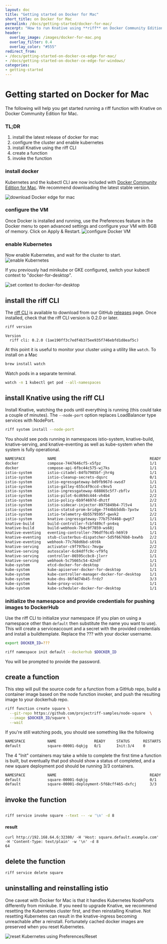 ```yaml
---
layout: doc
title: "Getting started on Docker for Mac"
short_title: on Docker for Mac
permalink: /docs/getting-started/docker-for-mac/
excerpt: "How to run Knative using **riff** on Docker Community Edition for Mac"
header:
  overlay_image: /images/docker-for-mac.png
  overlay_filter: 0.4
  overlay_color: "#555"
redirect_from:
- /docs/getting-started-on-docker-ce-edge-for-mac/
- /docs/getting-started-on-docker-ce-edge-for-windows/
categories:
- getting-started
---
```


# Getting started on Docker for Mac

The following will help you get started running a riff function with Knative on Docker Community Edition for Mac.

### TL;DR
1. install the latest release of docker for mac
2. configure the cluster and enable kubernetes
4. install Knative using the riff CLI
5. create a function
6. invoke the function

### install docker

Kubernetes and the kubectl CLI are now included with [Docker Community Edition for Mac](https://store.docker.com/editions/community/docker-ce-desktop-mac). We recommend downloading the latest stable version.

![download Docker edge for mac](/images/docker-for-mac-download.png)

### configure the VM
Once Docker is installed and running, use the Preferences feature in the Docker menu to open advanced settings and configure your VM with 8GB of memory. Click on Apply & Restart.
![configure Docker VM](/images/docker-for-mac-vm-config.png)

### enable Kubernetes
Now enable Kubernetes, and wait for the cluster to start.
![enable Kubernetes](/images/docker-for-mac-kubernetes.png)

If you previously had minikube or GKE configured, switch your kubectl context to "docker-for-desktop".

![set context to docker-for-desktop](/images/docker-for-mac-context.png)

## install the riff CLI

The [riff CLI](https://github.com/projectriff/riff/) is available to download from our GitHub [releases](https://github.com/projectriff/riff/releases) page. Once installed, check that the riff CLI version is 0.2.0 or later.

```sh
riff version
```
```
Version
  riff cli: 0.2.0 (1ae190ff3c7edf4b375ee935f746ebfd1d8eaf5c)
```

At this point it is useful to monitor your cluster using a utility like `watch`. To install on a Mac

```sh
brew install watch
```

Watch pods in a separate terminal.

```sh
watch -n 1 kubectl get pod --all-namespaces
```

## install Knative using the riff CLI

Install Knative, watching the pods until everything is running (this could take a couple of minutes). The `--node-port` option replaces LoadBalancer type services with NodePort.

```sh
riff system install --node-port
```

You should see pods running in namespaces istio-system, knative-build, knative-serving, and knative-eventing as well as kube-system when the system is fully operational. 

```sh
NAMESPACE          NAME                                          READY     STATUS      RESTARTS   AGE
docker             compose-7447646cf5-x5fpz                      1/1       Running     0          2m
docker             compose-api-6fbc44c575-wj7ks                  1/1       Running     0          2m
istio-system       istio-citadel-84fb7985bf-jhr4g                1/1       Running     0          1m
istio-system       istio-cleanup-secrets-dqsrc                   0/1       Completed   0          1m
istio-system       istio-egressgateway-bd9fb967d-xwsd7           1/1       Running     0          1m
istio-system       istio-galley-655c4f9ccd-c9nv5                 1/1       Running     0          1m
istio-system       istio-ingressgateway-688865c5f7-zbflv         1/1       Running     0          1m
istio-system       istio-pilot-6cd69dc444-vh4b4                  2/2       Running     0          1m
istio-system       istio-policy-6b9f4697d-dhztf                  2/2       Running     0          1m
istio-system       istio-sidecar-injector-8975849b4-7l5v4        1/1       Running     0          1m
istio-system       istio-statsd-prom-bridge-7f44bb5ddb-7pxtw     1/1       Running     0          1m
istio-system       istio-telemetry-6b5579595f-gwvk2              2/2       Running     0          1m
istio-system       knative-ingressgateway-77b757d468-gwgt7       1/1       Running     0          21s
knative-build      build-controller-fcbf489cf-pn4xq              1/1       Running     0          22s
knative-build      build-webhook-7b4c9f7859-ws68j                1/1       Running     0          22s
knative-eventing   eventing-controller-796dff6c45-h69l9          1/1       Running     0          20s
knative-eventing   stub-clusterbus-dispatcher-5d5f6676b8-bxwhb   2/2       Running     0          17s
knative-eventing   webhook-77c768d6bd-s6t6k                      1/1       Running     0          20s
knative-serving    activator-c9f797bcc-7mvgw                     2/2       Running     0          21s
knative-serving    autoscaler-6c84dffc9c-vf9fq                   2/2       Running     0          21s
knative-serving    controller-86595ccbc8-jlvrr                   1/1       Running     0          21s
knative-serving    webhook-5c75665c54-42ndf                      1/1       Running     0          21s
kube-system        etcd-docker-for-desktop                       1/1       Running     0          1m
kube-system        kube-apiserver-docker-for-desktop             1/1       Running     0          1m
kube-system        kube-controller-manager-docker-for-desktop    1/1       Running     0          1m
kube-system        kube-dns-86f4d74b45-frdz7                     3/3       Running     0          2m
kube-system        kube-proxy-vcsnv                              1/1       Running     0          2m
kube-system        kube-scheduler-docker-for-desktop             1/1       Running     0          1m
```

### initialize the namespace and provide credentials for pushing images to DockerHub

Use the riff CLI to initialize your namespace (if you plan on using a namespace other than `default` then substitute the name you want to use). This will create a serviceaccount and a secret with the provided credentials and install a buildtemplate. Replace the ??? with your docker username.

```sh
export DOCKER_ID=???
```

```sh
riff namespace init default --dockerhub $DOCKER_ID
```

You will be prompted to provide the password.

## create a function

This step will pull the source code for a function from a GitHub repo, build a container image based on the node function invoker, and push the resulting image to your dockerhub repo.

```sh
riff function create square \
  --git-repo https://github.com/projectriff-samples/node-square  \
  --image $DOCKER_ID/square \
  --wait
```

If you're still watching pods, you should see something like the following

```sh
NAMESPACE          NAME                 READY     STATUS      RESTARTS   AGE
default            square-00001-6qkjg   0/1       Init:3/4    0          11s
```

The 4 "Init" containers may take a while to complete the first time a function is built, but eventually that pod should show a status of completed, and a new square deployment pod should be running 3/3 containers.

```sh
NAMESPACE          NAME                                          READY     STATUS      RESTARTS   AGE
default            square-00001-6qkjg                            0/1       Completed   0          55s
default            square-00001-deployment-5f68cff465-dxfcj      3/3       Running     0          32s
```

## invoke the function

```sh

riff service invoke square --text -- -w '\n' -d 8
```

#### result
```
curl http://192.168.64.6:32380/ -H 'Host: square.default.example.com' -H 'Content-Type: text/plain' -w '\n' -d 8
64
```

## delete the function

```sh
riff service delete square
```

## uninstalling and reinstalling istio
One caveat with Docker for Mac is that it handles Kubernetes NodePorts differently from minikube. If you need to upgrade Knative, we recommend resetting the Kubernetes cluster first, and then reinstalling Knative. Not resetting Kubernetes can result in the knative-ingress becoming unreachable after a reinstall. Fortunately cached docker images are preserved when you reset Kubernetes.  

![reset Kubernetes using Preferences/Reset](/images/docker-for-mac-reset-kubernetes.png)

